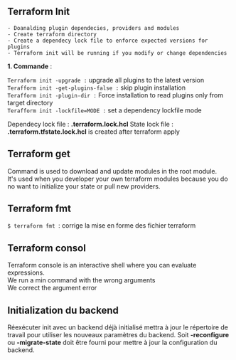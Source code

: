 
## Terraform Init 

    - Doanalding plugin dependecies, providers and modules 
    - Create terraform directory 
    - Create a dependecy lock file to enforce expected versions for plugins 
    - Terraform init will be running if you modify or change dependencies 

**1. Commande** : 

`Terraform init -upgrade :` upgrade all plugins to the latest version  
`Terafform init -get-plugins-false :` skip plugin installation  
`Terafform init -plugin-dir :` Force installation to read plugins only from target directory  
`Terafform init -lockfile=MODE :` set a dependency lockfile mode  

Dependecy lock file : **.terraform.lock.hcl**
State lock file : **.terraform.tfstate.lock.hcl** is created after terraform apply 

## Terraform get 

Command is used to download and update modules in the root module.  
It's used when you developer your own terraform modules because you do no want to initialize your state or pull new providers.   

## Terraform fmt 

`$ terraform fmt `: corrige la mise en forme des fichier terraform

## Terraform consol 

Terraform console is an interactive shell where you can evaluate expressions.  
We run a min command with the wrong arguments  
We correct the argument error  

## Initialization du backend 

Réexécuter init avec un backend déjà initialisé mettra à jour le répertoire de travail pour utiliser les nouveaux paramètres du backend. Soit **-reconfigure** ou **-migrate-state** doit être fourni pour mettre à jour la configuration du backend.
